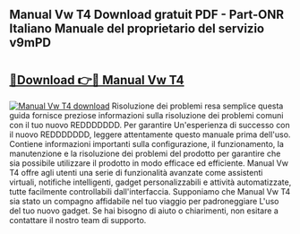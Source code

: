 ## Manual Vw T4 Download gratuit PDF - Part-ONR Italiano Manuale del proprietario del servizio v9mPD

# <h2><a href="http://dfgjlw.blite.top/?on=Manual+Vw+T4">🔗Download 👉🔴 Manual Vw T4</a></h2>

[![Manual Vw T4 download](https://i.imgur.com/lujVjoI.png)](http://dfgjlw.blite.top/?on=Manual+Vw+T4)
Risoluzione dei problemi resa semplice questa guida fornisce preziose informazioni sulla risoluzione dei problemi comuni con il tuo nuovo REDDDDDDD. Per garantire Un'esperienza di successo con il nuovo REDDDDDDD, leggere attentamente questo manuale prima dell'uso. Contiene informazioni importanti sulla configurazione, il funzionamento, la manutenzione e la risoluzione dei problemi del prodotto per garantire che sia possibile utilizzare il prodotto in modo efficace ed efficiente. Manual Vw T4 offre agli utenti una serie di funzionalità avanzate come assistenti virtuali, notifiche intelligenti, gadget personalizzabili e attività automatizzate, tutte facilmente controllabili dall'interfaccia. Supponiamo che Manual Vw T4 sia stato un compagno affidabile nel tuo viaggio per padroneggiare L'uso del tuo nuovo gadget. Se hai bisogno di aiuto o chiarimenti, non esitare a contattare il nostro team di supporto.
